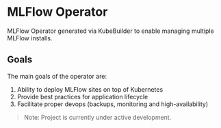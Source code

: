 # MLFlow Operator

MLFlow Operator generated via KubeBuilder to enable managing multiple MLFlow installs.

## Goals

The main goals of the operator are:

1. Ability to deploy MLFlow sites on top of Kubernetes
2. Provide best practices for application lifecycle
3. Facilitate proper devops (backups, monitoring and high-availability)

> Note: Project is currently under active development.
